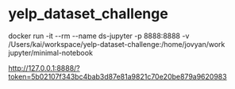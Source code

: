 # yelp_dataset_challenge
docker run -it --rm --name ds-jupyter -p 8888:8888 -v /Users/kai/workspace/yelp-dataset-challenge:/home/jovyan/work jupyter/minimal-notebook

http://127.0.0.1:8888/?token=5b02107f343bc4bab3d87e81a9821c70e20be879a9620983